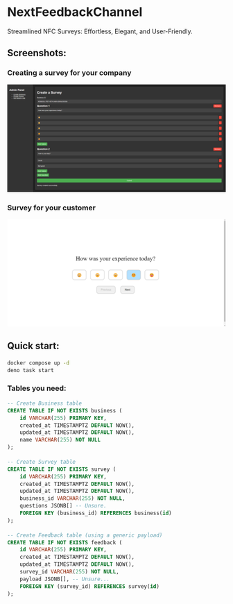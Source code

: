 # NextFeedbackChannel

Streamlined NFC Surveys: Effortless, Elegant, and User-Friendly.

## Screenshots:
### Creating a survey for your company
![Creating a survey for your company](./img/2.png)


### Survey for your customer
![Survey for your customer](./img/4.png)

## Quick start:
```sh
docker compose up -d
deno task start
```

### Tables you need:

```sql
-- Create Business table
CREATE TABLE IF NOT EXISTS business (
    id VARCHAR(255) PRIMARY KEY,
    created_at TIMESTAMPTZ DEFAULT NOW(),
    updated_at TIMESTAMPTZ DEFAULT NOW(),
    name VARCHAR(255) NOT NULL
);

-- Create Survey table
CREATE TABLE IF NOT EXISTS survey (
    id VARCHAR(255) PRIMARY KEY,
    created_at TIMESTAMPTZ DEFAULT NOW(),
    updated_at TIMESTAMPTZ DEFAULT NOW(),
    business_id VARCHAR(255) NOT NULL,
    questions JSONB[] -- Unsure.
    FOREIGN KEY (business_id) REFERENCES business(id)
);

-- Create Feedback table (using a generic payload)
CREATE TABLE IF NOT EXISTS feedback (
    id VARCHAR(255) PRIMARY KEY,
    created_at TIMESTAMPTZ DEFAULT NOW(),
    updated_at TIMESTAMPTZ DEFAULT NOW(),
    survey_id VARCHAR(255) NOT NULL,
    payload JSONB[], -- Unsure...
    FOREIGN KEY (survey_id) REFERENCES survey(id)
);
```
